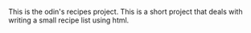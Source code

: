This is the odin's recipes project. This is a short project that deals with writing a small recipe list using html.